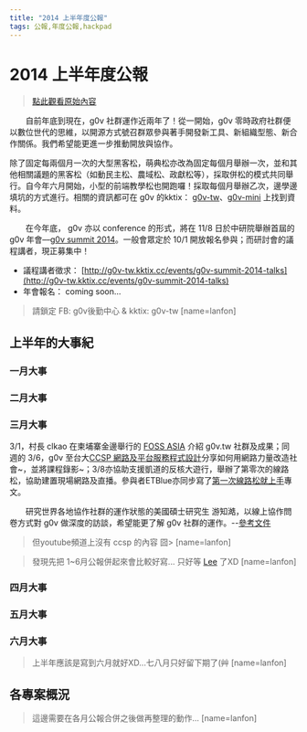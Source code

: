 ```yaml
---
title: "2014 上半年度公報"
tags: 公報,年度公報,hackpad
---
```


# 2014 上半年度公報

> [點此觀看原始內容](https://g0v.hackpad.tw/042tY0UrcvG)

　　自前年底到現在，g0v 社群運作近兩年了！從一開始，g0v 零時政府社群便以數位世代的思維，以開源方式號召群眾參與著手開發新工具、新組織型態、新合作關係。我們希望能更進一步推動開放與協作。

除了固定每兩個月一次的大型黑客松，萌典松亦改為固定每個月舉辦一次，並和其他相關議題的黑客松（如動民主松、農域松、政獻松等），採取併松的模式共同舉行。自今年六月開始，小型的前端教學松也開跑囉！採取每個月舉辦乙次，邊學邊填坑的方式進行。相關的資訊都可在 g0v 的kktix： [g0v-tw](http://g0v-tw.kktix.cc/)、[g0v-mini](http://g0v-mini.kktix.cc/) 上找到資料。

　　在今年底， g0v 亦以 conference 的形式，將在 11/8 日於中研院舉辦首屆的 g0v 年會––[g0v summit 2014](http://summit.g0v.tw/)。一般會眾定於 10/1 開放報名參與；而研討會的議程講者，現正募集中！

- 議程講者徵求： [http://g0v-tw.kktix.cc/events/g0v-summit-2014-talks](http://g0v-tw.kktix.cc/events/g0v-summit-2014-talks)
- 年會報名： coming soon...
> 請鎖定 FB: g0v後勤中心 & kktix: g0v-tw
> [name=lanfon]


## 上半年的大事紀

### 一月大事


### 二月大事


### 三月大事

3/1，村長 clkao 在柬埔寨金邊舉行的 [FOSS ASIA](http://fossasia.org/) 介紹 g0v.tw 社群及成果；同週的 3/6，g0v 至台大[CCSP 網路及平台服務程式設計](http://ccsp.ntumobile.org/)分享如何用網路力量改造社會~，並將課程錄影~；3/8亦協助支援凱道的反核大遊行，舉辦了第零次的線路松，協助建置現場網路及直播。參與者ETBlue亦同步寫了[第一次線路松就上手](https://g0v.hackpad.tw/yU45OFY68SW)專文。

　　研究世界各地協作社群的運作狀態的美國碩士研究生 游知澔，以線上協作問卷方式對 g0v 做深度的訪談，希望能更了解 g0v 社群的運作。--[參考文件](https://g0v.hackpad.tw/Questions-for-the-g0v.tw-community--V2OqBI5Tg7E)
> 但youtube頻道上沒有 ccsp 的內容 囧>
> [name=lanfon]

> 發現先把 1~6月公報併起來會比較好寫... 只好等 [Lee](https://g0v.hackpad.tw/ep/profile/v6ozRKwVLwr) 了XD
> [name=lanfon]

### 四月大事


### 五月大事


### 六月大事


> 上半年應該是寫到六月就好XD...七八月只好留下期了(艸
> [name=lanfon]

## 各專案概況

> 這邊需要在各月公報合併之後做再整理的動作...
> [name=lanfon]


